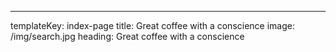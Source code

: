 ---
templateKey: index-page
title: Great coffee with a conscience
image: /img/search.jpg
heading: Great coffee with a conscience